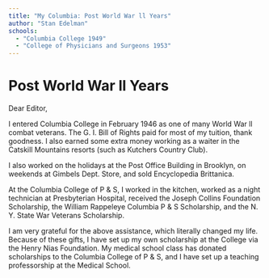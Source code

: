 ```yaml
---
title: "My Columbia: Post World War ll Years"
author: "Stan Edelman"
schools:
  - "Columbia College 1949"
  - "College of Physicians and Surgeons 1953"
---
```


# Post World War ll Years

Dear Editor,

I entered Columbia College in February 1946 as one of many World War ll combat veterans. The G. I. Bill of Rights paid for most of my tuition, thank goodness. I also earned some extra money working as a waiter in the Catskill Mountains resorts (such as Kutchers Country Club).

I also worked on the holidays at the Post Office Building in Brooklyn, on weekends at Gimbels Dept. Store, and sold Encyclopedia Brittanica.

At the Columbia College of P & S, I worked in the kitchen, worked as a night technician at Presbyterian Hospital, received the Joseph Collins Foundation Scholarship, the William Rappeleye Columbia P & S Scholarship, and the N. Y. State War Veterans Scholarship.

I am very grateful for the above assistance, which literally changed  my life. Because of these gifts, I have set up my own scholarship at the College via the Henry Nias Foundation.  My medical school class has donated scholarships to the Columbia College of P & S, and I have set up a teaching professorship at the Medical School.
